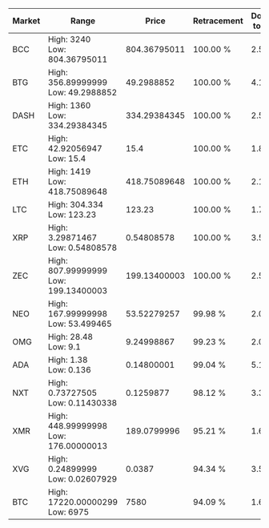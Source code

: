 | Market | Range | Price| Retracement | Doubles to 50% |
| --- | --- | --- | --- | --- |
| BCC | High: 3240<br />Low: 804.36795011 | 804.36795011 | 100.00 % | 2.51 |
| BTG | High: 356.89999999<br />Low: 49.2988852 | 49.2988852 | 100.00 % | 4.12 |
| DASH | High: 1360<br />Low: 334.29384345 | 334.29384345 | 100.00 % | 2.53 |
| ETC | High: 42.92056947<br />Low: 15.4 | 15.4 | 100.00 % | 1.89 |
| ETH | High: 1419<br />Low: 418.75089648 | 418.75089648 | 100.00 % | 2.19 |
| LTC | High: 304.334<br />Low: 123.23 | 123.23 | 100.00 % | 1.73 |
| XRP | High: 3.29871467<br />Low: 0.54808578 | 0.54808578 | 100.00 % | 3.51 |
| ZEC | High: 807.99999999<br />Low: 199.13400003 | 199.13400003 | 100.00 % | 2.53 |
| NEO | High: 167.99999998<br />Low: 53.499465 | 53.52279257 | 99.98 % | 2.07 |
| OMG | High: 28.48<br />Low: 9.1 | 9.24998867 | 99.23 % | 2.03 |
| ADA | High: 1.38<br />Low: 0.136 | 0.14800001 | 99.04 % | 5.12 |
| NXT | High: 0.73727505<br />Low: 0.11430338 | 0.1259877 | 98.12 % | 3.38 |
| XMR | High: 448.99999998<br />Low: 176.00000013 | 189.0799996 | 95.21 % | 1.65 |
| XVG | High: 0.24899999<br />Low: 0.02607929 | 0.0387 | 94.34 % | 3.55 |
| BTC | High: 17220.00000299<br />Low: 6975 | 7580 | 94.09 % | 1.60 |
